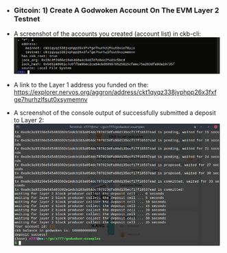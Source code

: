 * ### Gitcoin: 1) Create A Godwoken Account On The EVM Layer 2 Testnet

* A screenshot of the accounts you created (account list) in ckb-cli:
![Screenshot of account list](https://github.com/x777/Nervos-Gitconin-Hackaton/blob/main/Create%20A%20Godwoken%20Account%20On%20The%20EVM%20Layer%202%20Testnet/account_list.png)

* A link to the Layer 1 address you funded on the:
https://explorer.nervos.org/aggron/address/ckt1qyqz338jvphpp26x3fxfge7hurhzlfsut0xsymemnv

* A screenshot of the console output of successfully submitted a deposit to Layer 2:
![Screenshot of deposit Layer 2](https://github.com/x777/Nervos-Gitconin-Hackaton/blob/main/Create%20A%20Godwoken%20Account%20On%20The%20EVM%20Layer%202%20Testnet/deposit.png)